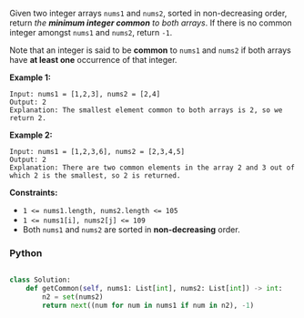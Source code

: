 Given two integer arrays  `nums1`  and  `nums2`, sorted in non-decreasing order, return
_the  **minimum integer common**  to both arrays_. If there is no common integer amongst  `nums1`  and  `nums2`,
return  `-1`.

Note that an integer is said to be  **common**  to  `nums1`  and  `nums2`  if both arrays have  **at least one**
occurrence of that integer.

**Example 1:**

```
Input: nums1 = [1,2,3], nums2 = [2,4]
Output: 2
Explanation: The smallest element common to both arrays is 2, so we return 2.
```

**Example 2:**

```
Input: nums1 = [1,2,3,6], nums2 = [2,3,4,5]
Output: 2
Explanation: There are two common elements in the array 2 and 3 out of which 2 is the smallest, so 2 is returned.
```

**Constraints:**

- `1 <= nums1.length, nums2.length <= 105`
- `1 <= nums1[i], nums2[j] <= 109`
- Both  `nums1`  and  `nums2`  are sorted in  **non-decreasing**  order.

### Python

```python

class Solution:
    def getCommon(self, nums1: List[int], nums2: List[int]) -> int:
        n2 = set(nums2)
        return next((num for num in nums1 if num in n2), -1)

```